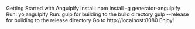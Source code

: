 Getting Started with Angulpify
Install: npm install -g generator-angulpify
Run: yo angulpify
Run:
gulp for building to the build directory
gulp --release for building to the release directory
Go to http://localhost:8080
Enjoy!